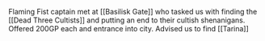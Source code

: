 
Flaming Fist captain met at [[Basilisk Gate]] who tasked us with finding the [[Dead Three Cultists]] and putting an end to their cultish shenanigans. Offered 200GP each and entrance into city. Advised us to find [[Tarina]]
